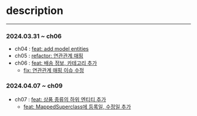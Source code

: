 # description
---------

### 2024.03.31 ~ ch06
- ch04 : [feat: add model entities](https://github.com/youabledev/be-study/commit/3989e203cc207d3e24604b9a970dba8b3eb53061)
- ch05 : [refactor: 연관관계 매핑](https://github.com/youabledev/be-study/commit/ce87d7df025dfcb961615ff6d32385a467567cae)
- ch06 : [feat: 배송 정보, 카테고리 추가](https://github.com/youabledev/be-study/commit/a344eb0325a30047a0fb65aaa27bed55a50dbd50)
  - [fix: 연관관계 매핑 이슈 수정](https://github.com/youabledev/be-study/commit/3105100fd383c6e5430f288ffc6adc3d5c720aab)

### 2024.04.07 ~ ch09
- ch07 : [feat: 상품 종류의 하위 엔티티 추가](https://github.com/youabledev/be-study/commit/ed64ad74b7a991c6e5024304881a28861b640261)
  - [feat: MappedSuperclass에 등록일, 수정일 추가](https://github.com/youabledev/be-study/commit/0f861102188bc0be3c91b5adde1876d0740fa220)
